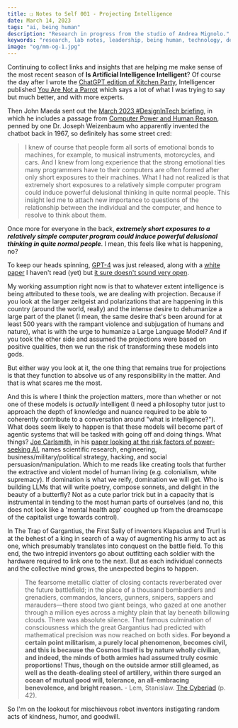 ```yaml
---
title: ❏ Notes to Self 001 - Projecting Intelligence
date: March 14, 2023
tags: "ai, being human"
description: "Research in progress from the studio of Andrea Mignolo."
keywords: "research, lab notes, leadership, being human, technology, design, cosmology, worlding"
image: "og/mm-og-1.jpg"
---
```


Continuing to collect links and insights that are helping me make sense of the most recent season of **Is Artificial Intelligence Intelligent**? Of course the day after I wrote the [ChatGPT edition of Kitchen Party](../../kp/005), Intelligencer published [You Are Not a Parrot](https://nymag.com/intelligencer/article/ai-artificial-intelligence-chatbots-emily-m-bender.html) which says a lot of what I was trying to say but much better, and with more experts.

Then John Maeda sent out the [March 2023 #DesignInTech briefing](https://www.linkedin.com/pulse/simons-scissors-weizenbaums-wisdom-nicholas-dr-john-maeda/), in which he includes a passage from [Computer Power and Human Reason](http://blogs.evergreen.edu/cpat/files/2013/05/Computer-Power-and-Human-Reason.pdf), penned by one Dr. Joseph Weizenbaum who apparently invented the chatbot back in 1967, so definitely has some street cred:

> I knew of course that people form all sorts of emotional bonds to machines, for example, to musical instruments, motorcycles, and cars. And I knew from long experience that the strong emotional ties many programmers have to their computers are often formed after only short exposures to their machines. What I had not realized is that extremely short exposures to a relatively simple computer program could induce powerful delusional thinking in quite normal people.
This insight led me to attach new importance to questions of the relationship between the individual and the computer, and hence to resolve to think about them.

Once more for everyone in the back, **_extremely short exposures to a relatively simple computer program could induce powerful delusional thinking in quite normal people_**. I mean, this feels like what is happening, no?

To keep our heads spinning, [GPT-4](https://openai.com/research/gpt-4) was just released, along with a [white paper](https://arxiv.org/abs/2303.08774) I haven't read (yet) but [it sure doesn't sound very open](https://twitter.com/emilymbender/status/1636089802260111360).

My working assumption right now is that to whatever extent intelligence is being attributed to these tools, we are dealing with projection. Because if you look at the larger zeitgeist and polarizations that are happening in this country (around the world, really) and the intense desire to dehumanize a large part of the planet (I mean, the same desire that's been around for at least 500 years with the rampant violence and subjugation of humans and nature), what is with the urge to humanize a Large Language Model? And if you took the other side and assumed the projections were based on positive qualities, then we run the risk of transforming these models into gods.

But either way you look at it, the one thing that remains true for projections is that they function to absolve us of any responsibility in the matter. And that is what scares me the most.

And this is where I think the projection matters, more than whether or not one of these models is _actually_ intelligent (I need a philosophy tutor just to approach the depth of knowledge and nuance required to be able to coherently contribute to a conversation around "what is intelligence?"). What does seem likely to happen is that these models will become part of agentic systems that will be tasked with going off and doing things. What things? [Joe Carlsmith](https://joecarlsmith.com), in his [paper looking at the risk factors of power-seeking AI](https://arxiv.org/pdf/2206.13353.pdf), names scientific research, engineering, business/military/political strategy, hacking, and social persuasion/manipulation. Which to me reads like creating tools that further the extractive and violent model of human living (e.g. colonialism, white supremacy). If domination is what we reify, domination we will get. Who is building LLMs that will write poetry, compose sonnets, and delight in the beauty of a butterfly? Not as a cute parlor trick but in a capacity that is instrumental in tending to the most human parts of ourselves (and no, this does not look like a 'mental health app' coughed up from the dreamscape of the capitalist urge towards control).

In The Trap of Gargantius, the First Sally of inventors Klapacius and Trurl is at the behest of a king in search of a way of augmenting his army to act as one, which presumably translates into conquest on the battle field. To this end, the two intrepid inventors go about outfitting each soldier with the hardware required to link one to the next. But as each individual connects and the collective mind grows, the unexpected begins to happen.

> The fearsome metallic clatter of closing contacts reverberated over the future battlefield; in the place of a thousand bombardiers and grenadiers, commandos, lancers, gunners, snipers, sappers and marauders—there stood two giant beings, who gazed at one another through a million eyes across a mighty plain that lay beneath billowing clouds. There was absolute silence. That famous culmination of consciousness which the great Gargantius had predicted with mathematical precision was now reached on both sides. **For beyond a certain point militarism, a purely local phenomenon, becomes civil, and this is because the Cosmos Itself is by nature wholly civilian, and indeed, the minds of both armies had assumed truly cosmic proportions! Thus, though on the outside armor still gleamed, as well as the death-dealing steel of artillery, within there surged an ocean of mutual good will, tolerance, an all-embracing benevolence, and bright reason.** - Lem, Stanislaw. [The Cyberiad](https://www.amazon.com/The-Cyberiad/dp/0241467993/ref=tmm_pap_swatch_0?_encoding=UTF8&qid=1679086629&sr=8-1) (p. 42).

So I'm on the lookout for mischievous robot inventors instigating random acts of kindness, humor, and goodwill.
